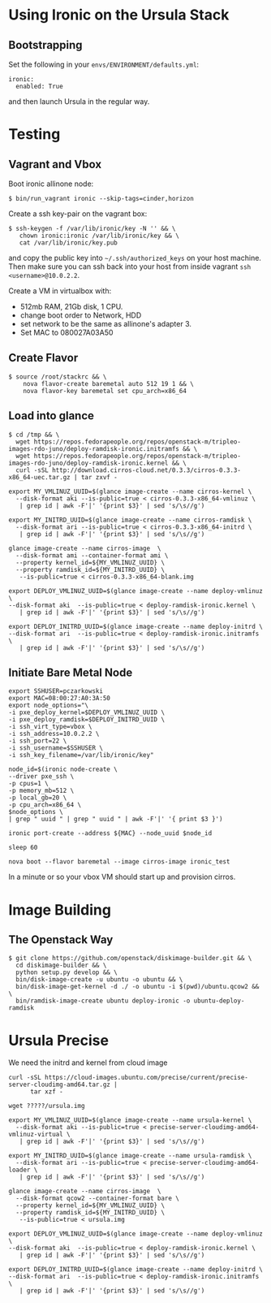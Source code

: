 Using Ironic on the Ursula Stack
====================

Bootstrapping
---------------------

Set the following in your `envs/ENVIRONMENT/defaults.yml`:

```
ironic:
  enabled: True
```

and then launch Ursula in the regular way.


Testing
=======

Vagrant and Vbox
----------------

Boot ironic allinone node:

```
$ bin/run_vagrant ironic --skip-tags=cinder,horizon
```

Create a ssh key-pair on the vagrant box:

```
$ ssh-keygen -f /var/lib/ironic/key -N '' && \
   chown ironic:ironic /var/lib/ironic/key && \
   cat /var/lib/ironic/key.pub
```

and copy the public key into `~/.ssh/authorized_keys` on your host machine. Then make sure you can ssh back into your host from inside vagrant `ssh <username>@10.0.2.2`.

Create a VM in virtualbox with:
* 512mb RAM, 21Gb disk, 1 CPU.
* change boot order to Network, HDD
* set network to be the same as allinone's adapter 3.
* Set MAC to 080027A03A50


Create Flavor
-------------

```
$ source /root/stackrc && \
    nova flavor-create baremetal auto 512 19 1 && \
    nova flavor-key baremetal set cpu_arch=x86_64
```

Load into glance
------------------------

```
$ cd /tmp && \
  wget https://repos.fedorapeople.org/repos/openstack-m/tripleo-images-rdo-juno/deploy-ramdisk-ironic.initramfs && \
  wget https://repos.fedorapeople.org/repos/openstack-m/tripleo-images-rdo-juno/deploy-ramdisk-ironic.kernel && \
  curl -sSL http://download.cirros-cloud.net/0.3.3/cirros-0.3.3-x86_64-uec.tar.gz | tar zxvf -

export MY_VMLINUZ_UUID=$(glance image-create --name cirros-kernel \
  --disk-format aki --is-public=true < cirros-0.3.3-x86_64-vmlinuz \
   | grep id | awk -F'|' '{print $3}' | sed 's/\s//g')

export MY_INITRD_UUID=$(glance image-create --name cirros-ramdisk \
  --disk-format ari --is-public=true < cirros-0.3.3-x86_64-initrd \
   | grep id | awk -F'|' '{print $3}' | sed 's/\s//g')

glance image-create --name cirros-image  \
  --disk-format ami --container-format ami \
  --property kernel_id=${MY_VMLINUZ_UUID} \
  --property ramdisk_id=${MY_INITRD_UUID} \
   --is-public=true < cirros-0.3.3-x86_64-blank.img

export DEPLOY_VMLINUZ_UUID=$(glance image-create --name deploy-vmlinuz \
--disk-format aki  --is-public=true < deploy-ramdisk-ironic.kernel \
   | grep id | awk -F'|' '{print $3}' | sed 's/\s//g')

export DEPLOY_INITRD_UUID=$(glance image-create --name deploy-initrd \
--disk-format ari  --is-public=true < deploy-ramdisk-ironic.initramfs \
   | grep id | awk -F'|' '{print $3}' | sed 's/\s//g')

```

Initiate Bare Metal Node
-----------------------------------

```
export SSHUSER=pczarkowski
export MAC=08:00:27:A0:3A:50
export node_options="\
-i pxe_deploy_kernel=$DEPLOY_VMLINUZ_UUID \
-i pxe_deploy_ramdisk=$DEPLOY_INITRD_UUID \
-i ssh_virt_type=vbox \
-i ssh_address=10.0.2.2 \
-i ssh_port=22 \
-i ssh_username=$SSHUSER \
-i ssh_key_filename=/var/lib/ironic/key"

node_id=$(ironic node-create \
--driver pxe_ssh \
-p cpus=1 \
-p memory_mb=512 \
-p local_gb=20 \
-p cpu_arch=x86_64 \
$node_options \
| grep " uuid " | grep " uuid " | awk -F'|' '{ print $3 }')

ironic port-create --address ${MAC} --node_uuid $node_id

sleep 60

nova boot --flavor baremetal --image cirros-image ironic_test
```

In a minute or so your vbox VM should start up and provision cirros.


Image Building
==============

The Openstack Way
-----------------

```
$ git clone https://github.com/openstack/diskimage-builder.git && \
  cd diskimage-builder && \
  python setup.py develop && \
  bin/disk-image-create -u ubuntu -o ubuntu && \
  bin/disk-image-get-kernel -d ./ -o ubuntu -i $(pwd)/ubuntu.qcow2 && \
  bin/ramdisk-image-create ubuntu deploy-ironic -o ubuntu-deploy-ramdisk
```


Ursula Precise
==============

We need the initrd and kernel from cloud image

```
curl -sSL https://cloud-images.ubuntu.com/precise/current/precise-server-cloudimg-amd64.tar.gz |
      tar xzf -

wget ?????/ursula.img

export MY_VMLINUZ_UUID=$(glance image-create --name ursula-kernel \
  --disk-format aki --is-public=true < precise-server-cloudimg-amd64-vmlinuz-virtual \
   | grep id | awk -F'|' '{print $3}' | sed 's/\s//g')

export MY_INITRD_UUID=$(glance image-create --name ursula-ramdisk \
  --disk-format ari --is-public=true < precise-server-cloudimg-amd64-loader \
   | grep id | awk -F'|' '{print $3}' | sed 's/\s//g')

glance image-create --name cirros-image  \
  --disk-format qcow2 --container-format bare \
  --property kernel_id=${MY_VMLINUZ_UUID} \
  --property ramdisk_id=${MY_INITRD_UUID} \
   --is-public=true < ursula.img

export DEPLOY_VMLINUZ_UUID=$(glance image-create --name deploy-vmlinuz \
--disk-format aki  --is-public=true < deploy-ramdisk-ironic.kernel \
   | grep id | awk -F'|' '{print $3}' | sed 's/\s//g')

export DEPLOY_INITRD_UUID=$(glance image-create --name deploy-initrd \
--disk-format ari  --is-public=true < deploy-ramdisk-ironic.initramfs \
   | grep id | awk -F'|' '{print $3}' | sed 's/\s//g')
```
